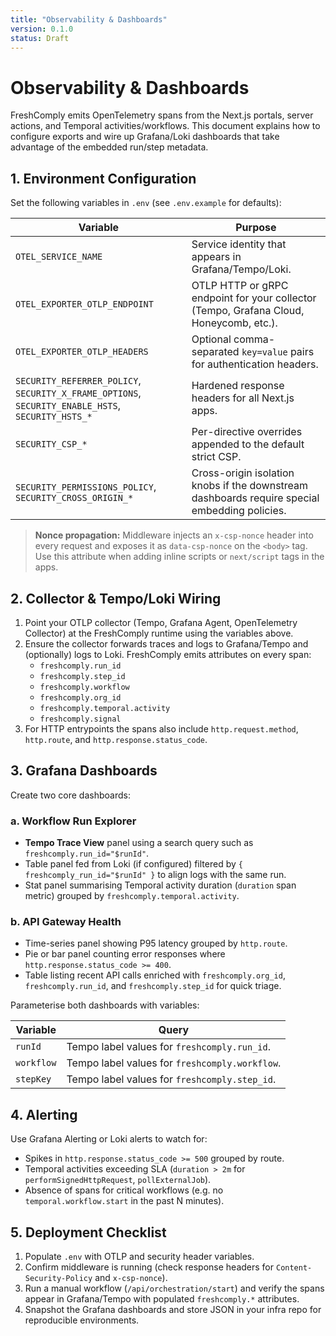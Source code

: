 ```yaml
---
title: "Observability & Dashboards"
version: 0.1.0
status: Draft
---
```









# Observability & Dashboards

FreshComply emits OpenTelemetry spans from the Next.js portals, server actions, and Temporal activities/workflows. This document explains how to configure exports and wire up Grafana/Loki dashboards that take advantage of the embedded run/step metadata.

## 1. Environment Configuration

Set the following variables in `.env` (see `.env.example` for defaults):

| Variable | Purpose |
| --- | --- |
| `OTEL_SERVICE_NAME` | Service identity that appears in Grafana/Tempo/Loki. |
| `OTEL_EXPORTER_OTLP_ENDPOINT` | OTLP HTTP or gRPC endpoint for your collector (Tempo, Grafana Cloud, Honeycomb, etc.). |
| `OTEL_EXPORTER_OTLP_HEADERS` | Optional comma-separated `key=value` pairs for authentication headers. |
| `SECURITY_REFERRER_POLICY`, `SECURITY_X_FRAME_OPTIONS`, `SECURITY_ENABLE_HSTS`, `SECURITY_HSTS_*` | Hardened response headers for all Next.js apps. |
| `SECURITY_CSP_*` | Per-directive overrides appended to the default strict CSP. |
| `SECURITY_PERMISSIONS_POLICY`, `SECURITY_CROSS_ORIGIN_*` | Cross-origin isolation knobs if the downstream dashboards require special embedding policies. |

> **Nonce propagation:** Middleware injects an `x-csp-nonce` header into every request and exposes it as `data-csp-nonce` on the `<body>` tag. Use this attribute when adding inline scripts or `next/script` tags in the apps.

## 2. Collector & Tempo/Loki Wiring

1. Point your OTLP collector (Tempo, Grafana Agent, OpenTelemetry Collector) at the FreshComply runtime using the variables above.
2. Ensure the collector forwards traces and logs to Grafana/Tempo and (optionally) logs to Loki. FreshComply emits attributes on every span:
   - `freshcomply.run_id`
   - `freshcomply.step_id`
   - `freshcomply.workflow`
   - `freshcomply.org_id`
   - `freshcomply.temporal.activity`
   - `freshcomply.signal`
3. For HTTP entrypoints the spans also include `http.request.method`, `http.route`, and `http.response.status_code`.

## 3. Grafana Dashboards

Create two core dashboards:

### a. Workflow Run Explorer
- **Tempo Trace View** panel using a search query such as `freshcomply.run_id="$runId"`.
- Table panel fed from Loki (if configured) filtered by `{ freshcomply_run_id="$runId" }` to align logs with the same run.
- Stat panel summarising Temporal activity duration (`duration` span metric) grouped by `freshcomply.temporal.activity`.

### b. API Gateway Health
- Time-series panel showing P95 latency grouped by `http.route`.
- Pie or bar panel counting error responses where `http.response.status_code >= 400`.
- Table listing recent API calls enriched with `freshcomply.org_id`, `freshcomply.run_id`, and `freshcomply.step_id` for quick triage.

Parameterise both dashboards with variables:

| Variable | Query |
| --- | --- |
| `runId` | Tempo label values for `freshcomply.run_id`. |
| `workflow` | Tempo label values for `freshcomply.workflow`. |
| `stepKey` | Tempo label values for `freshcomply.step_id`. |

## 4. Alerting

Use Grafana Alerting or Loki alerts to watch for:

- Spikes in `http.response.status_code >= 500` grouped by route.
- Temporal activities exceeding SLA (`duration > 2m` for `performSignedHttpRequest`, `pollExternalJob`).
- Absence of spans for critical workflows (e.g. no `temporal.workflow.start` in the past N minutes).

## 5. Deployment Checklist

1. Populate `.env` with OTLP and security header variables.
2. Confirm middleware is running (check response headers for `Content-Security-Policy` and `x-csp-nonce`).
3. Run a manual workflow (`/api/orchestration/start`) and verify the spans appear in Grafana/Tempo with populated `freshcomply.*` attributes.
4. Snapshot the Grafana dashboards and store JSON in your infra repo for reproducible environments.
